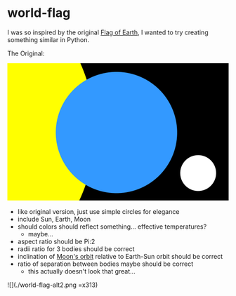 # world-flag

I was so inspired by the original [Flag of Earth](http://flagofearth.org/original.html), I wanted to try creating something similar in Python.

The Original:

![](./original_flag_of_earth.png)

- like original version, just use simple circles for elegance
- include Sun, Earth, Moon
- should colors should reflect something... effective temperatures? 
	- maybe...
- aspect ratio should be Pi:2
- radii ratio for 3 bodies should be correct
- inclination of [Moon's orbit](http://commons.wikimedia.org/wiki/File:Earth-Moon.svg) relative to Earth-Sun orbit should be correct
- ratio of separation between bodies maybe should be correct
	- this actually doesn't look that great...

![](./world-flag-alt2.png =x313)